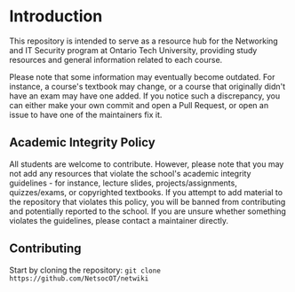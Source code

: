 # Introduction
This repository is intended to serve as a resource hub for the Networking and IT Security program at Ontario Tech University, providing study resources and general information related to each course.

Please note that some information may eventually become outdated. For instance, a course's textbook may change, or a course that originally didn't have an exam may have one added. If you notice such a discrepancy, you can either make your own commit and open a Pull Request, or open an issue to have one of the maintainers fix it.

## Academic Integrity Policy
All students are welcome to contribute. However, please note that you may not add any resources that violate the school's academic integrity guidelines - for instance, lecture slides, projects/assignments, quizzes/exams, or copyrighted textbooks. If you attempt to add material to the repository that violates this policy, you will be banned from contributing and potentially reported to the school. If you are unsure whether something violates the guidelines, please contact a maintainer directly.

## Contributing
Start by cloning the repository: `git clone https://github.com/NetsocOT/netwiki`